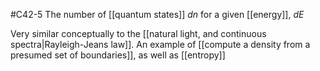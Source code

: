 #C42-5 
The number of [[quantum states]] $dn$ for a given [[energy]], $dE$

Very similar conceptually to the [[natural light, and continuous spectra|Rayleigh-Jeans law]]. An example of [[compute a density from a presumed set of boundaries]], as well as [[entropy]]